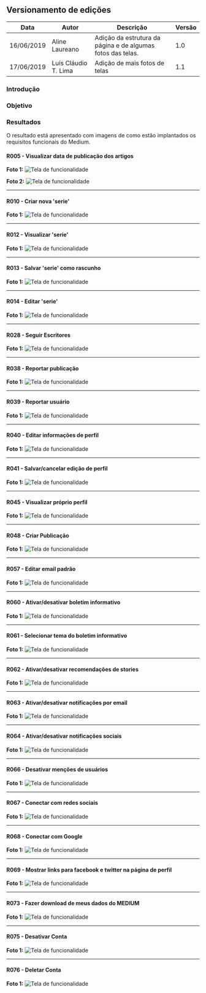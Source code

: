 ## Versionamento de edições

| Data           | Autor                | Descrição                           |Versão|
|----------------|----------------------|-------------------------------------|------|
|16/06/2019      | Aline Laureano  | Adição da estrutura da página e de algumas fotos das telas.    | 1.0|
|17/06/2019      | Luís Cláudio T. Lima | Adição de mais fotos de telas | 1.1|



### Introdução

### Objetivo

### Resultados
O resultado está apresentado com imagens de como estão implantados os requisitos funcionais do Medium.

<span id="imgR005"></span>
#### R005 - Visualizar data de publicação dos artigos

**Foto 1:**
![Tela de funcionalidade](fotos_das_telas/R005-1.png)

**Foto 2:**
![Tela de funcionalidade](fotos_das_telas/R005-2.png)

***

<span id="imgR010"></span>
#### R010 - Criar nova 'serie'

**Foto 1:**
![Tela de funcionalidade](fotos_das_telas/R010-1.png)

***

<span id="imgR012"></span>
#### R012 - Visualizar 'serie'

**Foto 1:**
![Tela de funcionalidade](fotos_das_telas/R012-1.png)

***

<span id="imgR013"></span>
#### R013 - Salvar 'serie' como rascunho

**Foto 1:**
![Tela de funcionalidade](fotos_das_telas/R013.png)

***

<span id="imgR014"></span>
#### R014 - Editar 'serie'

**Foto 1:**
![Tela de funcionalidade](fotos_das_telas/R014.png)

***

<span id="imgR028"></span>
#### R028 - Seguir Escritores

**Foto 1:**
![Tela de funcionalidade](fotos_das_telas/R028.png)

***

<span id="imgR038"></span>
#### R038 - Reportar publicação

**Foto 1:**
![Tela de funcionalidade](fotos_das_telas/R038.png)

***

<span id="imgR039"></span>
#### R039 - Reportar usuário

**Foto 1:**
![Tela de funcionalidade](fotos_das_telas/R039.png)

***

<span id="imgR040"></span>
#### R040 - Editar informações de perfil

**Foto 1:**
![Tela de funcionalidade](fotos_das_telas/R040.png)

***

<span id="imgR041"></span>
#### R041 - Salvar/cancelar edição de perfil

**Foto 1:**
![Tela de funcionalidade](fotos_das_telas/R041.png)

***

<span id="imgR045"></span>
#### R045 - Visualizar próprio perfil

**Foto 1:**
![Tela de funcionalidade](fotos_das_telas/R045.png)

***

<span id="imgR048"></span>
#### R048 - Criar Publicação

**Foto 1:**
![Tela de funcionalidade](fotos_das_telas/R048.png)

***
<span id="imgR057"></span>
#### R057 - Editar email padrão

**Foto 1:**
![Tela de funcionalidade](fotos_das_telas/R057.png)

***
<span id="imgR060"></span>
#### R060 - Ativar/desativar boletim informativo

**Foto 1:**
![Tela de funcionalidade](fotos_das_telas/R060.png)

***
<span id="imgR061"></span>
#### R061 - Selecionar tema do boletim informativo

**Foto 1:**
![Tela de funcionalidade](fotos_das_telas/R061.png)

***
<span id="imgR062"></span>
#### R062 - Ativar/desativar recomendações de stories

**Foto 1:**
![Tela de funcionalidade](fotos_das_telas/R062.png)

***
<span id="imgR063"></span>
#### R063 - Ativar/desativar notificações por email

**Foto 1:**
![Tela de funcionalidade](fotos_das_telas/R063.png)

***
<span id="imgR064"></span>
#### R064 - Ativar/desativar notificações sociais

**Foto 1:**
![Tela de funcionalidade](fotos_das_telas/R064.png)

***
<span id="imgR066"></span>
#### R066 - Desativar menções de usuários

**Foto 1:**
![Tela de funcionalidade](fotos_das_telas/R066.png)

***

<span id="imgR067"></span>
#### R067 - Conectar com redes sociais

**Foto 1:**
![Tela de funcionalidade](fotos_das_telas/R067.png)

***

<span id="imgR068"></span>
#### R068 - Conectar com Google

**Foto 1:**
![Tela de funcionalidade](fotos_das_telas/R068.png)

***

<span id="imgR069"></span>
#### R069 - Mostrar links para facebook e twitter na página de perfil

**Foto 1:**
![Tela de funcionalidade](fotos_das_telas/R069.png)

***

<span id="imgR073"></span>
#### R073 - Fazer download de meus dados do MEDIUM

**Foto 1:**
![Tela de funcionalidade](fotos_das_telas/R073.png)

***

<span id="imgR075"></span>
#### R075 - Desativar Conta

**Foto 1:**
![Tela de funcionalidade](fotos_das_telas/R075.png)

***

<span id="imgR076"></span>
#### R076 - Deletar Conta

**Foto 1:**
![Tela de funcionalidade](fotos_das_telas/R076.png)
